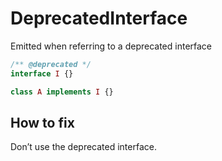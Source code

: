 # DeprecatedInterface

Emitted when referring to a deprecated interface

```php
/** @deprecated */
interface I {}

class A implements I {}
```

## How to fix

Don’t use the deprecated interface.
